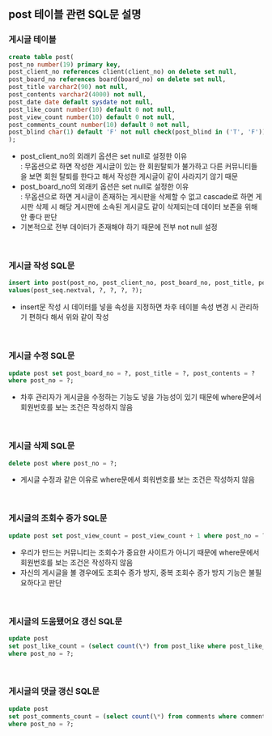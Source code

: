 ## post 테이블 관련 SQL문 설명

### 게시글 테이블

```sql
create table post(
post_no number(19) primary key,
post_client_no references client(client_no) on delete set null,
post_board_no references board(board_no) on delete set null,
post_title varchar2(90) not null,
post_contents varchar2(4000) not null,
post_date date default sysdate not null,
post_like_count number(10) default 0 not null,
post_view_count number(10) default 0 not null,
post_comments_count number(10) default 0 not null,
post_blind char(1) default 'F' not null check(post_blind in ('T', 'F'))
);
```

-   post_client_no의 외래키 옵션은 set null로 설정한 이유<br>
    : 무옵션으로 하면 작성한 게시글이 있는 한 회원탈퇴가 불가하고 다른 커뮤니티들을 보면 회원 탈퇴를 한다고 해서 작성한 게시글이 같이 사라지기 않기 때문
-   post_board_no의 외래키 옵션은 set null로 설정한 이유<br>
    : 무옵션으로 하면 게시글이 존재하는 게시판을 삭제할 수 없고 cascade로 하면 게시판 삭제 시 해당 게시판에 소속된 게시글도 같이 삭제되는데 데이터 보존을 위해 안 좋다 판단<br>
-   기본적으로 전부 데이터가 존재해야 하기 때문에 전부 not null 설정
<br>

### 게시글 작성 SQL문

```sql
insert into post(post_no, post_client_no, post_board_no, post_title, post_contents)
values(post_seq.nextval, ?, ?, ?, ?);
```

-   insert문 작성 시 데이터를 넣을 속성을 지정하면 차후 테이블 속성 변경 시 관리하기 편하다 해서 위와 같이 작성
<br>

### 게시글 수정 SQL문

```sql
update post set post_board_no = ?, post_title = ?, post_contents = ?
where post_no = ?;
```

-   차후 관리자가 게시글을 수정하는 기능도 넣을 가능성이 있기 때문에 where문에서 회원번호를 보는 조건은 작성하지 않음
<br>

### 게시글 삭제 SQL문

```sql
delete post where post_no = ?;
```

-   게시글 수정과 같은 이유로 where문에서 회워번호를 보는 조건은 작성하지 않음
<br>

### 게시글의 조회수 증가 SQL문

```sql
update post set post_view_count = post_view_count + 1 where post_no = ?;
```

-   우리가 만드는 커뮤니티는 조회수가 중요한 사이트가 아니기 때문에 where문에서 회원번호를 보는 조건은 작성하지 않음
-   자신의 게시글을 볼 경우에도 조회수 증가 방지, 중복 조회수 증가 방지 기능은 불필요하다고 판단
<br>

### 게시글의 도움됐어요 갱신 SQL문

```sql
update post
set post_like_count = (select count(\*) from post_like where post_like_post_no = ?)
where post_no = ?;
```

<br>

### 게시글의 댓글 갱신 SQL문

```sql
update post
set post_comments_count = (select count(\*) from comments where comments_post_no = ?)
where post_no = ?;
```

